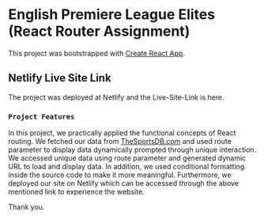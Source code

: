 # English Premiere League Elites (React Router Assignment)

This project was bootstrapped with [Create React App](https://github.com/facebook/create-react-app).

## Netlify Live Site Link

The project was deployed at Netlify and the Live-Site-Link is here.

### `Project Features`

In this project, we practically applied the functional concepts of React routing. We fetched our data from [TheSportsDB.com](https://www.thesportsdb.com/api.php) and used route parameter to display data dynamically prompted through unique interaction. We accessed unique data using route parameter and generated dynamic URL to load and display data. In addition, we used conditional formatting inside the source code to make it more meaningful. Furthermore, we deployed our site on Netlify which can be accessed through the above mentioned link to experience the website.

Thank you.
